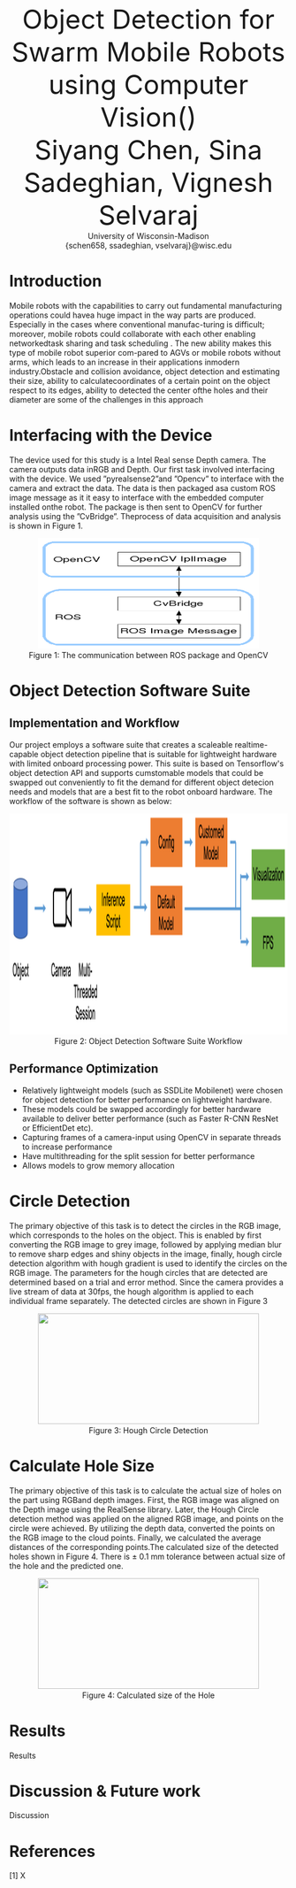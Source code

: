 
<div align="center">
 <font size="20"> Object Detection for Swarm Mobile Robots using Computer Vision()
</font><br>
 <font size="14">Siyang Chen, Sina Sadeghian, Vignesh Selvaraj</font><br>
 University of Wisconsin-Madison<br>
 {schen658, ssadeghian, vselvaraj}@wisc.edu
</div>

# Introduction

Mobile robots with the capabilities to carry out fundamental manufacturing operations could havea huge impact in the way parts are produced.  Especially in the cases where conventional manufac-turing is difficult; moreover, mobile robots could collaborate with each other enabling networkedtask sharing and task scheduling .  The new ability makes this type of mobile robot superior com-pared to AGVs or mobile robots without arms, which leads to an increase in their applications inmodern industry.Obstacle and collision avoidance, object detection and estimating their size, ability to calculatecoordinates of a certain point on the object respect to its edges, ability to detected the center ofthe holes and their diameter are some of the challenges in this approach

# Interfacing with the Device

The device used for this study is a Intel Real sense Depth camera.  The camera outputs data inRGB  and  Depth.   Our  first  task  involved  interfacing  with  the  device.   We  used  ”pyrealsense2”and ”Opencv” to interface with the camera and extract the data.  The data is then packaged asa custom ROS image message as it it easy to interface with the embedded computer installed onthe robot.  The package is then sent to OpenCV for further analysis using the ”CvBridge”.  Theprocess of data acquisition and analysis is shown in Figure 1.

<div align="center">
<img src="./docs/cvbridge.png" width="400" height="200">
<br>Figure 1: The communication between ROS package and OpenCV<br>
</div>

# Object Detection Software Suite

## Implementation and Workflow
Our project employs a software suite that creates a scaleable realtime-capable object detection pipeline that is suitable for lightweight hardware with limited onboard processing power. This suite is based on Tensorflow's object detection API and supports cumstomable models that could be swapped out conveniently to fit the demand for different object detecion needs and models that are a best fit to the robot onboard hardware. The workflow of the software is shown as below:

<div align="center">
<img src="./docs/workflow.png" width="800" height="400">
<br>Figure 2: Object Detection Software Suite Workflow<br>
</div>

## Performance Optimization

- Relatively lightweight models (such as SSDLite Mobilenet) were chosen for object detection for better performance on lightweight hardware.
- These models could be swapped accordingly for better hardware available to deliver better performance (such as Faster R-CNN ResNet or EfficientDet etc).
- Capturing frames of a camera-input using OpenCV in separate threads to increase performance
- Have multithreading for the split session for better performance
- Allows models to grow memory allocation

# Circle Detection

The primary objective of this task is to detect the circles in the RGB image, which corresponds to the holes on the object. This is enabled by first converting the RGB image to grey image, followed by applying median blur to remove sharp edges and shiny objects in the image, finally, hough circle detection algorithm with hough gradient is used to identify the circles on the RGB image. The parameters for the hough circles that are detected are determined based on a trial and error method. Since the camera provides a live stream of data at 30fps, the hough algorithm is applied to each individual frame separately. The detected circles are shown in Figure 3

<div align="center">
<img src="./docs/circle_detect.gif" width="400" height="200">
<br>Figure 3: Hough Circle Detection<br>
</div>


# Calculate Hole Size

The primary objective of this task is to calculate the actual size of holes on the part using RGBand  depth  images.   First,  the  RGB  image  was  aligned  on  the  Depth  image  using  the  RealSense library.  Later,  the Hough Circle detection method was applied on the aligned RGB image,  and points on the circle were achieved.  By utilizing the depth data, converted the points on the RGB image to the cloud points.  Finally, we calculated the average distances of the corresponding points.The calculated size of the detected holes shown in Figure 4.  There is ± 0.1 mm tolerance between actual size of the hole and the predicted one.

<div align="center">
<img src="./docs/circle_size1.gif" width="400" height="200">
<br>Figure 4: Calculated size of the Hole<br>
</div>


# Results

Results



# Discussion & Future work

Discussion

# References

[1] X



